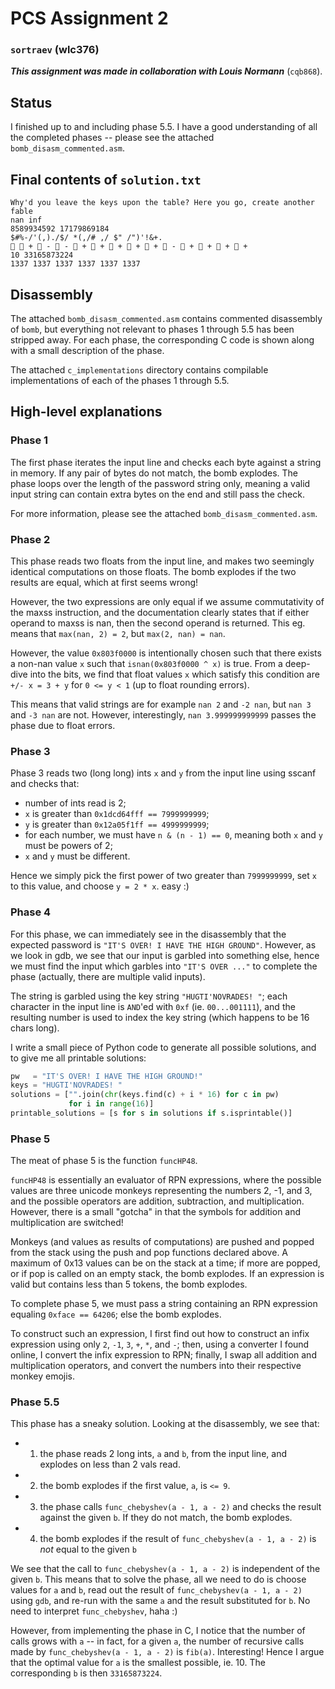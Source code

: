 # PCS Assignment 2

### `sortraev` (wlc376)

_**This assignment was made in collaboration with Louis Normann**_ (`cqb868`).


## Status

I finished up to and including phase 5.5. I have a good understanding of all the
completed phases -- please see the attached `bomb_disasm_commented.asm`.

## Final contents of `solution.txt`

```
Why'd you leave the keys upon the table? Here you go, create another fable
nan inf
8589934592 17179869184
$#%-/'(,)./$/ *(,/# ,/ $" /")'!&+.
🙊 🙊 + 🙉 - 🙉 - 🙈 + 🙈 + 🙊 + 🙊 + 🙊 + 🙉 - 🙈 + 🙊 + 🙊 + 🙊 +
10 33165873224
1337 1337 1337 1337 1337 1337
```

## Disassembly

The attached `bomb_disasm_commented.asm` contains commented disassembly of
`bomb`, but everything not relevant to phases 1 through 5.5 has been stripped
away. For each phase, the corresponding C code is shown along with a small
description of the phase.

The attached `c_implementations` directory contains compilable implementations
of each of the phases 1 through 5.5.

## High-level explanations

### Phase 1

The first phase iterates the input line and checks each byte against a string in
memory. If any pair of bytes do not match, the bomb explodes. The phase loops
over the length of the password string only, meaning a valid input string can
contain extra bytes on the end and still pass the check.

For more information, please see the attached `bomb_disasm_commented.asm`.

### Phase 2

This phase reads two floats from the input line, and makes two seemingly
identical computations on those floats. The bomb explodes if the two
results are equal, which at first seems wrong!

However, the two expressions are only equal if we assume commutativity of
the maxss instruction, and the documentation clearly states that if either
operand to maxss is nan, then the second operand is returned. This eg.
means that `max(nan, 2) = 2`, but `max(2, nan) = nan`.

However, the value `0x803f0000` is intentionally chosen such that there
exists a non-nan value `x` such that `isnan(0x803f0000 ^ x)` is true. 
From a deep-dive into the bits, we find that float values `x` which satisfy this
condition are `+/- x = 3 + y` for `0 <= y < 1` (up to float rounding errors).

This means that valid strings are for example `nan 2` and `-2 nan`, but `nan 3`
and `-3 nan` are not. However, interestingly, `nan 3.999999999999` passes the
phase due to float errors.

### Phase 3

Phase 3 reads two (long long) ints `x` and `y` from the input line using sscanf
and checks that:

- number of ints read is 2;
- `x` is greater than `0x1dcd64fff == 7999999999`;
- `y` is greater than `0x12a05f1ff == 4999999999`;
- for each number, we must have `n & (n - 1) == 0`, meaning both `x` and `y`
   must be powers of 2;
- `x` and `y` must be different.

Hence we simply pick the first power of two greater than `7999999999`, set `x`
to this value, and choose `y = 2 * x`. easy :)


### Phase 4

For this phase, we can immediately see in the disassembly that the expected
password is `"IT'S OVER! I HAVE THE HIGH GROUND"`. However, as we look in gdb, we
see that our input is garbled into something else, hence we must find the input
which garbles into `"IT'S OVER ..."` to complete the phase (actually, there are
multiple valid inputs).

The string is garbled using the key string `"HUGTI'NOVRADES! "`; each character in
the input line is `AND`'ed with `0xf` (ie. `00...001111`), and the resulting number is
used to index the key string (which happens to be 16 chars long).


I write a small piece of Python code to generate all possible solutions, and to
give me all printable solutions:

```python
pw   = "IT'S OVER! I HAVE THE HIGH GROUND!"
keys = "HUGTI'NOVRADES! "
solutions = ["".join(chr(keys.find(c) + i * 16) for c in pw)
             for i in range(16)]
printable_solutions = [s for s in solutions if s.isprintable()]
```

### Phase 5

The meat of phase 5 is the function `funcHP48`.

`funcHP48` is essentially an evaluator of RPN expressions, where the possible
values are three unicode monkeys representing the numbers 2, -1, and 3, and the
possible operators are addition, subtraction, and multiplication. However, there
is a small "gotcha" in that the symbols for addition and multiplication are
switched!

Monkeys (and values as results of computations) are pushed and popped from the
stack using the push and pop functions declared above. A maximum of 0x13 values
can be on the stack at a time; if more are popped, or if pop is called on an
empty stack, the bomb explodes. If an expression is valid but contains less than
5 tokens, the bomb explodes.

To complete phase 5, we must pass a string containing an RPN expression equaling
`0xface == 64206`; else the bomb explodes.

To construct such an expression, I first find out how to construct an infix
expression using only `2`, `-1`, `3`, `+`, `*`, and `-`; then, using a converter
I found online, I convert the infix expression to RPN; finally, I swap all
addition and multiplication operators, and convert the numbers into their
respective monkey emojis.

### Phase 5.5

This phase has a sneaky solution. Looking at the disassembly, we see that:

- 1) the phase reads 2 long ints, `a` and `b`, from the input line, and explodes
       on less than 2 vals read.
- 2) the bomb explodes if the first value, `a`, is `<= 9`.
- 3) the phase calls `func_chebyshev(a - 1, a - 2)` and checks the result
       against the given `b`. If they do not match, the bomb explodes.
- 4) the bomb explodes if the result of `func_chebyshev(a - 1, a - 2)` is *not*
    equal to the given `b`

We see that the call to `func_chebyshev(a - 1, a - 2)` is independent of the
given `b`. This means that to solve the phase, all we need to do is choose
values for `a` and `b`, read out the result of `func_chebyshev(a - 1, a - 2)`
using `gdb`, and re-run with the same `a` and the result substituted for `b`. No
need to interpret `func_chebyshev`, haha :)

However, from implementing the phase in C, I notice that the number of calls
grows with `a` -- in fact, for a given `a`, the number of recursive calls made
by `func_chebyshev(a - 1, a - 2)` is `fib(a)`. Interesting! Hence I argue that
the optimal value for `a` is the smallest possible, ie. 10. The corresponding
`b` is then `33165873224`.
